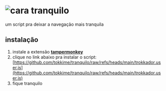 # ![cara tranquilo](https://files.catbox.moe/9ppmij.png)

um script pra deixar a navegação mais tranquila

## instalação

1. instale a extensão [**tampermonkey**](https://www.tampermonkey.net)
2. clique no link abaixo pra instalar o script:  
   [https://github.com/tokkime/tranquilo/raw/refs/heads/main/trokkador.user.js](https://github.com/tokkime/tranquilo/raw/refs/heads/main/trokkador.user.js)
3. fique tranquilo
